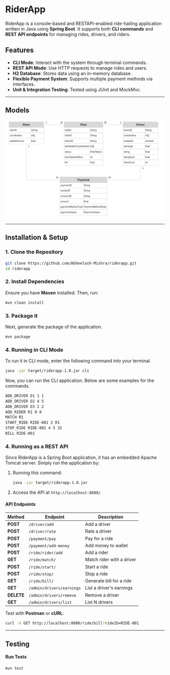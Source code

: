 # RiderApp

RiderApp is a console-based and RESTAPI-enabled ride-hailing application written in Java using **Spring Boot**. It supports both **CLI commands** and **REST API endpoints** for managing rides, drivers, and riders.

## Features
- **CLI Mode**: Interact with the system through terminal commands.
- **REST API Mode**: Use HTTP requests to manage rides and users.
- **H2 Database**: Stores data using an in-memory database.
- **Flexible Payment System**: Supports multiple payment methods via interfaces.
- **Unit & Integration Testing**: Tested using JUnit and MockMvc.

---

## Models
![model_diagram.png](model_diagram.png)

---
## Installation & Setup
### **1. Clone the Repository**
```sh
git clone https://github.com/Abheelash-Mishra/riderapp.git
cd riderapp
```

### **2. Install Dependencies**
Ensure you have **Maven** installed. Then, run:
```sh
mvn clean install
```

### **3. Package it**
Next, generate the package of the application.
```sh
mvn package
```

### **4. Running in CLI Mode**
To run it in CLI mode, enter the following command into your terminal.
```sh
java -jar target/riderapp-1.0.jar cli
```

Now, you can run the CLI application. Below are some examples for the commands.
```sh
ADD_DRIVER D1 1 1
ADD_DRIVER D2 4 5
ADD_DRIVER D3 2 2
ADD_RIDER R1 0 0
MATCH R1
START_RIDE RIDE-001 2 R1
STOP_RIDE RIDE-001 4 5 32
BILL RIDE-001
```

### **4. Running as a REST API**
Since RiderApp is a Spring Boot application, it has an embedded Apache Tomcat server. Simply run the application by:
1. Running this command:
   ```sh
   java -jar target/riderapp-1.0.jar
   ```
   
2. Access the API at `http://localhost:8080/`


#### **API Endpoints**
| Method     | Endpoint                  | Description               |
|------------|---------------------------|---------------------------|
| **POST**   | `/driver/add`             | Add a driver              |
| **POST**   | `/driver/rate`            | Rate a driver             |
| **POST**   | `/payment/pay`            | Pay for a ride            |
| **POST**   | `/payment/add-money`      | Add money to wallet       |
| **POST**   | `/ride/rider/add`         | Add a rider               |
| **GET**    | `/ride/match/`            | Match rider with a driver |
| **POST**   | `/ride/start/`            | Start a ride              |
| **POST**   | `/ride/stop/`             | Stop a ride               |
| **GET**    | `/ride/bill/`             | Generate bill for a ride  |
| **GET**    | `/admin/drivers/earnings` | List a driver's earnings  |
| **DELETE** | `/admin/drivers/remove`   | Remove a driver           |
| **GET**    | `/admin/drivers/list`     | List N drivers            |

Test with **Postman** or **cURL**:
```sh
curl -X GET http://localhost:8080/ride/bill?rideID=RIDE-001
```

---
## Testing
#### **Run Tests**
```sh
mvn test
```

